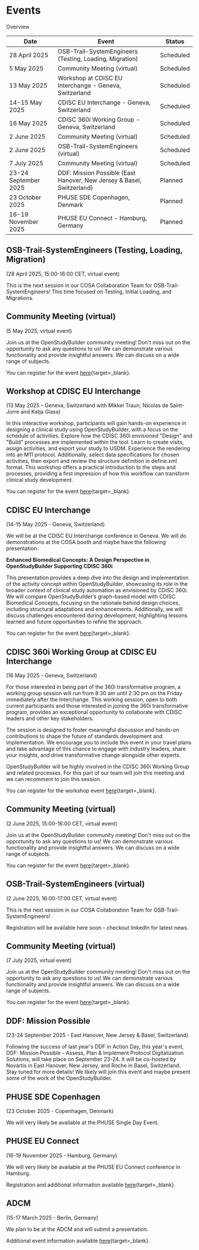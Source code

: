 # Events

Overview

Date | Event | Status 
-- | -- | --
28 April 2025 | OSB-Trail-SystemEngineers (Testing, Loading, Migration) | Scheduled
5 May 2025 | Community Meeting (virtual) | Scheduled
13 May 2025 | Workshop at CDISC EU Interchange - Geneva, Switzerland | Scheduled
14-15 May 2025 | CDISC EU Interchange - Geneva, Switzerland | Scheduled
16 May 2025 | CDISC 360i Working Group - Geneva, Switzerland | Scheduled
2 June 2025 | Community Meeting (virtual) | Scheduled
2 June 2025 | OSB-Trail-SystemEngineers (virtual) | Scheduled
7 July 2025 | Community Meeting (virtual) | Scheduled
23-24 September 2025 | DDF: Mission Possible (East Hanover, New Jersey & Basel, Switzerland) | Planned
23 October  2025 | PHUSE SDE Copenhagen, Denmark | Planned
16-19 November 2025 | PHUSE EU Connect - Hamburg, Germany | Planned

## OSB-Trail-SystemEngineers (Testing, Loading, Migration)

(28 April 2025, 15:00-16:00 CET, virtual event)

This is the next session in our COSA Collaboration Team for OSB-Trail-SystemEngineers! This time focused on Testing, Initial Loading, and Migrations.

## Community Meeting (virtual)

(5 May 2025, virtual event)

Join us at the OpenStudyBuilder community meeting! Don't miss out on the opportunity to ask any questions to us! We can demonstrate various functionality and provide insightful answers. We can discuss on a wide range of subjects.

You can register for the event [here](https://www.linkedin.com/events/openstudybuildercommunitymeetin7309849598674587649/comments/){target=_blank}.

## Workshop at CDISC EU Interchange 

(13 May 2025 - Geneva, Switzerland with Mikkel Traun, Nicolas de Saint-Jorre and Katja Glass)

In this interactive workshop, participants will gain hands-on experience in designing a clinical study using OpenStudyBuilder, with a focus on the schedule of activities. Explore how the CDISC 360i envisioned "Design" and "Build" processes are implemented within the tool. Learn to create visits, assign activities, and export your study to USDM. Experience the rendering into an M11 protocol. Additionally, select data specifications for chosen activities, then export and review the structure definition in define.xml format. This workshop offers a practical introduction to the steps and processes, providing a first impression of how this workflow can transform clinical study development.

You can register for the event [here](https://www.cdisc.org/events/interchange/2025-cdisc-tmf-europe-interchange){target=_blank}.

## CDISC EU Interchange 

(14-15 May 2025 - Geneva, Switzerland)

We will be at the CDISC EU Interchange conference in Geneva. We will do demonstrations at the COSA booth and maybe have the following presentation.

**Enhanced Biomedical Concepts: A Design Perspective in OpenStudyBuilder Supporting CDISC 360i**

This presentation provides a deep dive into the design and implementation of the activity concept within OpenStudyBuilder, showcasing its role in the broader context of clinical study automation as envisioned by CDISC 360i. We will compare OpenStudyBuilder’s graph-based model with CDISC Biomedical Concepts, focusing on the rationale behind design choices, including structural adaptations and enhancements. Additionally, we will discuss challenges encountered during development, highlighting lessons learned and future opportunities to refine the approach.  

You can register for the event [here](https://www.cdisc.org/events/interchange/2025-cdisc-tmf-europe-interchange){target=_blank}.

## CDISC 360i Working Group at CDISC EU Interchange 

(16 May 2025 - Geneva, Switzerland)

For those interested in being part of the 360i transformative program, a working group session will run from 8:30 am until 2:30 pm on the Friday immediately after the Interchange. This working session, open to both current participants and those interested in joining the 360i transformative program, provides an exceptional opportunity to collaborate with CDISC leaders and other key stakeholders.

The session is designed to foster meaningful discussion and hands-on contributions to shape the future of standards development and implementation. We encourage you to include this event in your travel plans and take advantage of this chance to engage with industry leaders, share your insights, and drive transformative change alongside other experts.

OpenStudyBuilder will be highly involved in the CDISC 360i Working Group and related processes. For this part of our team will join this meeting and we can recomment to join this session.

You can register for the workshop event [here](https://www.cdisc.org/events/interchange/2025-cdisc-tmf-europe-interchange){target=_blank}.

## Community Meeting (virtual)

(2 June 2025, 15:00-16:00 CET, virtual event)

Join us at the OpenStudyBuilder community meeting! Don't miss out on the opportunity to ask any questions to us! We can demonstrate various functionality and provide insightful answers. We can discuss on a wide range of subjects.

You can register for the event [here](https://www.linkedin.com/events/openstudybuildercommunitymeetin7309854821560307712/comments/){target=_blank}.

## OSB-Trail-SystemEngineers (virtual)

(2 June 2025, 16:00-17:00 CET, virtual event)

This is the next session in our COSA Collaboration Team for OSB-Trail-SystemEngineers!

Registration will be available here soon - checkout linkedIn for latest news. 

## Community Meeting (virtual)

(7 July 2025, virtual event)

Join us at the OpenStudyBuilder community meeting! Don't miss out on the opportunity to ask any questions to us! We can demonstrate various functionality and provide insightful answers. We can discuss on a wide range of subjects.

You can register for the event [here](https://www.linkedin.com/events/openstudybuildercommunitymeetin7309855564111466496/comments/){target=_blank}.

## DDF: Mission Possible

(23-24 September 2025 - East Hanover, New Jersey & Basel, Switzerland)

Following the success of last year's DDF in Action Day, this year's event, DDF: Mission Possible - Assess, Plan & Implement Protocol Digitalization Solutions, will take place on September 23-24. It will be co-hosted by Novartis in East Hanover, New Jersey, and Roche in Basel, Switzerland. Stay tuned for more details! We likely will join this event and maybe present some of the work of the OpenStudyBuilder.

## PHUSE SDE Copenhagen

(23 October  2025 - Copenhagen, Denmark)

We will very likely be available at the PHUSE Single Day Event.

## PHUSE EU Connect

(16-19 November 2025 - Hamburg, Germany)

We will very likely be available at the PHUSE EU Connect conference in Hamburg.

Registration and additional information available [here](https://www.phuse-events.org/attend/frontend/reg/thome.csp?pageID=47495&eventID=74&traceRedir=4){target=_blank}.

## ADCM

(15-17 March 2025 - Berlin, Germany)

We plan to be at the ADCM and will submit a presentation.

Additional event information available [here](https://acdmconference.org/){target=_blank}.